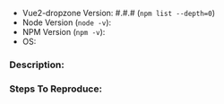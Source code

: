 <!-- 
    Before posting this issue, please perform the following steps, and confirm that the issue is still present.

    1. Update vue2-dropzone to the latest version.
-->

- Vue2-dropzone Version: #.#.# (`npm list --depth=0`)
- Node Version (`node -v`): 
- NPM Version (`npm -v`): 
- OS: 

### Description:


### Steps To Reproduce:

<!-- 

Your issue will be addressed much more quickly if you can provide us exact steps to reproduce the problem from scratch.

-->
